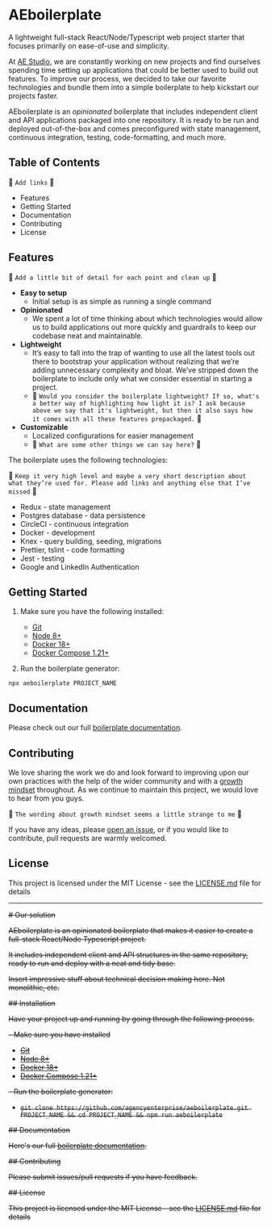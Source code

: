 # AEboilerplate

A lightweight full-stack React/Node/Typescript web project starter that focuses primarily on ease-of-use and simplicity.

At [AE Studio](https://ae.studio/), we are constantly working on new projects and find ourselves spending time setting up applications that could be better used to build out features. To improve our process, we decided to take our favorite technologies and bundle them into a simple boilerplate to help kickstart our projects faster.

AEboilerplate is an *opinionated* boilerplate that includes independent client and API applications packaged into one repository. It is ready to be run and deployed out-of-the-box and comes preconfigured with state management, continuous integration, testing, code-formatting, and much more.


## Table of Contents

:poop: `Add links` :poop:

* Features
* Getting Started
* Documentation
* Contributing
* License


## Features

:poop: `Add a little bit of detail for each point and clean up` :poop:

* **Easy to setup**
	* Initial setup is as simple as running a single command
* **Opinionated**
	* We spent a lot of time thinking about which technologies would allow us to build applications out more quickly and guardrails to keep our codebase neat and maintainable.
* **Lightweight**
	* It’s easy to fall into the trap of wanting to use all the latest tools out there to bootstrap your application without realizing that we’re adding unnecessary complexity and bloat. We’ve stripped down the boilerplate to include only what we consider essential in starting a project.
  * :poop: `Would you consider the boilerplate lightweight? If so, what's a better way of highlighting how light it is? I ask because above we say that it's lightweight, but then it also says how it comes with all these features prepackaged.` :poop:
* **Customizable**
	* Localized configurations for easier management 
  * :poop: `What are some other things we can say here?` :poop:

The boilerplate uses the following technologies:

:poop: `Keep it very high level and maybe a very short description about what they’re used for. Please add links and anything else that I’ve missed` :poop:

* Redux - state management 
* Postgres database - data persistence
* CircleCI - continuous integration
* Docker - development
* Knex - query building, seeding, migrations
* Prettier, tslint - code formatting
* Jest - testing
* Google and LinkedIn Authentication


## Getting Started

1. Make sure you have the following installed:
	*  [Git](https://git-scm.com/book/en/v2/Getting-Started-Installing-Git) 
	*  [Node 8+](https://nodejs.org/en/) 
	*  [Docker 18+](https://docs.docker.com/install/) 
	*  [Docker Compose 1.21+](https://docs.docker.com/compose/install/) 

2. Run the boilerplate generator:
```shell
npx aeboilerplate PROJECT_NAME
```


## Documentation

Please check out our full [boilerplate documentation](https://github.com/agencyenterprise/aeboilerplate/blob/master/docs/documentation.md).


## Contributing

We love sharing the work we do and look forward to improving upon our own practices with the help of the wider community and with a [growth mindset](http://www.aaronsw.com/weblog/dweck) throughout. As we continue to maintain this project, we would love to hear from you guys. 

:poop: `The wording about growth mindset seems a little strange to me` :poop:

If you have any ideas, please [open an issue](https://github.com/agencyenterprise/aeboilerplate/issues/new), or if you would like to contribute, pull requests are warmly welcomed.

## License

This project is licensed under the MIT License - see the [LICENSE.md](https://github.com/agencyenterprise/aeboilerplate/blob/master/LICENCE.md) file for details


-----------------------


~~# Our solution~~

~~AEboilerplate is an opinionated boilerplate that makes it easier to create a full-stack React/Node Typescript project.~~ 

~~It includes independent client and API structures in the same repository, ready to run and deploy with a neat and tidy base.~~

~~Insert impressive stuff about technical decision making here. Not monolithic, etc.~~

~~## Installation~~

~~Have your project up and running by going through the following process.~~

~~- Make sure you have installed~~
  - ~~[Git](https://git-scm.com/book/en/v2/Getting-Started-Installing-Git)~~
  - ~~[Node 8+](https://nodejs.org/en/)~~
  - ~~[Docker 18+](https://docs.docker.com/install/)~~
  - ~~[Docker Compose 1.21+](https://docs.docker.com/compose/install/)~~
  
~~- Run the boilerplate generator:~~
  - ~~`git clone https://github.com/agencyenterprise/aeboilerplate.git PROJECT_NAME && cd PROJECT_NAME && npm run aeboilerplate`~~

~~## Documentation~~

~~Here's our full [boilerplate documentation](https://github.com/agencyenterprise/aeboilerplate/blob/master/docs/documentation.md).~~

~~## Contributing~~

~~Please submit issues/pull requests if you have feedback.~~

~~## License~~

~~This project is licensed under the MIT License - see the [LICENSE.md](https://github.com/agencyenterprise/aeboilerplate/blob/master/LICENCE.md) file for details~~
